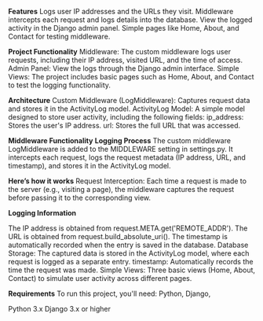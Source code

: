 

**Features**
Logs user IP addresses and the URLs they visit.
Middleware intercepts each request and logs details into the database.
View the logged activity in the Django admin panel.
Simple pages like Home, About, and Contact for testing middleware.

**Project Functionality**
Middleware: The custom middleware logs user requests, including their IP address, visited URL, and the time of access.
Admin Panel: View the logs through the Django admin interface.
Simple Views: The project includes basic pages such as Home, About, and Contact to test the logging functionality.

**Architecture**
Custom Middleware (LogMiddleware): Captures request data and stores it in the ActivityLog model.
ActivityLog Model: A simple model designed to store user activity, including the following fields:
ip_address: Stores the user's IP address.
url: Stores the full URL that was accessed.

**Middleware Functionality**
**Logging Process**
The custom middleware LogMiddleware is added to the MIDDLEWARE setting in settings.py. It intercepts each request, logs the request metadata (IP address, URL, and timestamp), and stores it in the ActivityLog model.

**Here’s how it works**
Request Interception: Each time a request is made to the server (e.g., visiting a page), the middleware captures the request before passing it to the corresponding view.

**Logging Information**

The IP address is obtained from request.META.get('REMOTE_ADDR').
The URL is obtained from request.build_absolute_uri().
The timestamp is automatically recorded when the entry is saved in the database.
Database Storage: The captured data is stored in the ActivityLog model, where each request is logged as a separate entry.
timestamp: Automatically records the time the request was made.
Simple Views: Three basic views (Home, About, Contact) to simulate user activity across different pages.

**Requirements**
To run this project, you'll need:
Python,
Django,

Python 3.x
Django 3.x or higher
